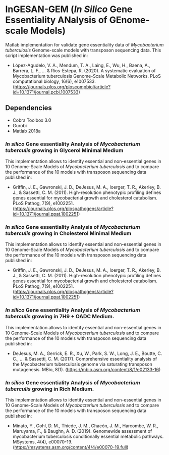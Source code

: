 # InGESAN-GEM (*In Silico* Gene Essentiality ANalysis of GEnome-scale Models)
Matlab implementation for validate gene essentiality data of *Mycobacterium tuberculosis* Genome-scale models with transposon sequencing data. This script implementation was published in:
* López-Agudelo, V. A., Mendum, T. A., Laing, E., Wu, H., Baena, A., Barrera, L. F., ... & Rios-Estepa, R. (2020). A systematic evaluation of Mycobacterium tuberculosis Genome-Scale Metabolic Networks. PLoS computational biology, 16(6), e1007533.(https://journals.plos.org/ploscompbiol/article?id=10.1371/journal.pcbi.1007533)

## Dependencies
* Cobra Toolbox 3.0
* Gurobi
* Matlab 2018a

### *In silico* Gene essentiality Analysis of *Mycobacterium tuberculis* growing in Glycerol Minimal Medium
This implementation allows to identify essential and non-essential genes in 10 Genome-Scale Models of *Mycobacterium tuberculosis* and to compare the performance of the 10 models with transposon sequencing data published in:
* Griffin, J. E., Gawronski, J. D., DeJesus, M. A., Ioerger, T. R., Akerley, B. J., & Sassetti, C. M. (2011). High-resolution phenotypic profiling defines genes essential for mycobacterial growth and cholesterol catabolism. PLoS Pathog, 7(9), e1002251.(https://journals.plos.org/plospathogens/article?id=10.1371/journal.ppat.1002251)

### *In silico* Gene essentiality Analysis of *Mycobacterium tuberculis* growing in Cholesterol Minimal Medium
This implementation allows to identify essential and non-essential genes in 10 Genome-Scale Models of *Mycobacterium tuberculosis* and to compare the performance of the 10 models with transposon sequencing data published in:
* Griffin, J. E., Gawronski, J. D., DeJesus, M. A., Ioerger, T. R., Akerley, B. J., & Sassetti, C. M. (2011). High-resolution phenotypic profiling defines genes essential for mycobacterial growth and cholesterol catabolism. PLoS Pathog, 7(9), e1002251.(https://journals.plos.org/plospathogens/article?id=10.1371/journal.ppat.1002251)

### *In silico* Gene essentiality Analysis of *Mycobacterium tuberculis* growing in 7H9 + OADC Medium.
This implementation allows to identify essential and non-essential genes in 10 Genome-Scale Models of *Mycobacterium tuberculosis* and to compare the performance of the 10 models with transposon sequencing data published in:
* DeJesus, M. A., Gerrick, E. R., Xu, W., Park, S. W., Long, J. E., Boutte, C. C., ... & Sassetti, C. M. (2017). Comprehensive essentiality analysis of the Mycobacterium tuberculosis genome via saturating transposon mutagenesis. MBio, 8(1). (https://mbio.asm.org/content/8/1/e02133-16)

### *In silico* Gene essentiality Analysis of *Mycobacterium tuberculis* growing in Rich Medium.
This implementation allows to identify essential and non-essential genes in 10 Genome-Scale Models of *Mycobacterium tuberculosis* and to compare the performance of the 10 models with transposon sequencing data published in:
* Minato, Y., Gohl, D. M., Thiede, J. M., Chacón, J. M., Harcombe, W. R., Maruyama, F., & Baughn, A. D. (2019). Genomewide assessment of mycobacterium tuberculosis conditionally essential metabolic pathways. MSystems, 4(4), e00070-19. (https://msystems.asm.org/content/4/4/e00070-19.full)
